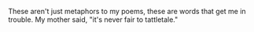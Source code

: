 These aren't just metaphors to my poems, these are words that get me in trouble. My mother said, "it's never fair to tattletale." 